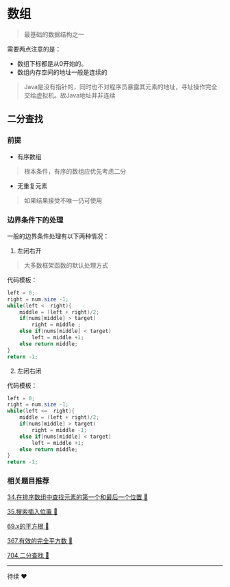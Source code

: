 # 数组

>最基础的数据结构之一

需要两点注意的是：
- 数组下标都是从0开始的。
- 数组内存空间的地址一般是连续的

>Java是没有指针的，同时也不对程序员暴露其元素的地址，寻址操作完全交给虚拟机。故Java地址并非连续

## 二分查找

### 前提
- 有序数组
> 根本条件，有序的数组应优先考虑二分
- 无重复元素
> 如果结果接受不唯一仍可使用
### 边界条件下的处理
一般的边界条件处理有以下两种情况：
1. 左闭右开
> 大多数框架函数的默认处理方式

代码模板：
```java
left = 0;
right = num.size -1;
while(left <  right){
    middle = (left + right)/2;
    if(nums[middle] > target)
        right = middle ;
    else if(nums[middle] < target)
        left = middle +1;
    else return middle;
}
return -1;
```

2. 左闭右闭

代码模板：
```java
left = 0;
right = num.size -1;
while(left <=  right){
    middle = (left + right)/2;
    if(nums[middle] > target)
        right = middle -1;
    else if(nums[middle] < target)
        left = middle +1;
    else return middle;
}
return -1;
```

### 相关题目推荐

[34.在排序数组中查找元素的第一个和最后一个位置 🧡](https://leetcode.cn/problems/find-first-and-last-position-of-element-in-sorted-array/)

[35.搜索插入位置 💚](https://leetcode.cn/classic/problems/search-insert-position/description/)

[69.x的平方根 💚](https://leetcode.cn/classic/problems/sqrtx/description/)

[367.有效的完全平方数 💚](https://leetcode.cn/classic/problems/valid-perfect-square/description/)

[704.二分查找 💚](https://leetcode.cn/problems/binary-search/)

---
待续
❤